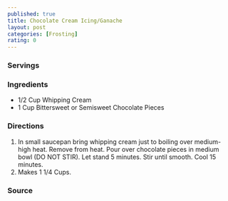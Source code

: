 ```yaml
---
published: true
title: Chocolate Cream Icing/Ganache
layout: post
categories: [Frosting]
rating: 0
---
```

### Servings


### Ingredients
- 1/2 Cup Whipping Cream
- 1 Cup Bittersweet or Semisweet Chocolate Pieces

### Directions
1. In small saucepan bring whipping cream just to boiling over medium-high heat.  Remove from heat.  Pour over chocolate pieces in medium bowl (DO NOT STIR).  Let stand 5 minutes.  Stir until smooth.  Cool 15 minutes.
2. Makes 1 1/4 Cups.

### Source

